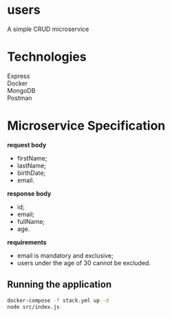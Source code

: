 # users
A simple CRUD microservice

# Technologies
Express  
Docker  
MongoDB  
Postman

# Microservice Specification

**request body**

- firstName;  
- lastName;  
- birthDate;  
- email.  

**response body**

- id;  
- email;  
- fullName;  
- age.  

**requirements**

- email is mandatory and exclusive;
- users under the age of 30 cannot be excluded.

## Running the application

```bash
docker-compose -f stack.yml up -d
node src/index.js
```
